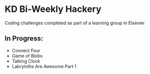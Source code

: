 # KD Bi-Weekly Hackery #

Coding challenges completed as part of a learning group in Elsevier

## In Progress:

- Connect Four
- Game of Blobs
- Talking Clock
- Labryinths Are Awesome Part 1 